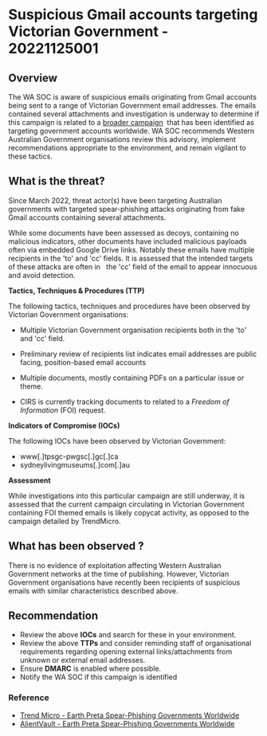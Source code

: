 # Suspicious Gmail accounts targeting Victorian Government - 20221125001

## Overview

The WA SOC is aware of suspicious emails originating from Gmail accounts being sent to a range of Victorian Government email addresses. The emails contained several attachments and investigation is underway to determine if this campaign is related to a [broader campaign](https://www.trendmicro.com/en_us/research/22/k/earth-preta-spear-phishing-governments-worldwide.html)  that has been identified as targeting government accounts worldwide. WA SOC recommends Western Australian Government organisations review this advisory, implement recommendations appropriate to the environment, and remain vigilant to these tactics.

## What is the threat?

Since March 2022, threat actor(s) have been targeting Australian governments with targeted spear-phishing attacks originating from fake Gmail accounts containing several attachments.

While some documents have been assessed as decoys, containing no malicious indicators, other documents have included malicious payloads often via embedded Google Drive links. Notably these emails have multiple recipients in the 'to' and 'cc' fields. It is assessed that the intended targets of these attacks are often in   the 'cc' field of the email to appear innocuous and avoid detection.

**Tactics, Techniques & Procedures (TTP)**

The following tactics, techniques and procedures have been observed by Victorian Government organisations:

- Multiple Victorian Government organisation recipients both in the 'to' and 'cc' field.

- Preliminary review of recipients list indicates email addresses are public facing, position-based email accounts

- Multiple documents, mostly containing PDFs on a particular issue or theme.

- CIRS is currently tracking documents to related to a *Freedom of Information* (FOI) request.

**Indicators of Compromise (IOCs)**

The following IOCs have been observed by Victorian Government:

- www\[.\]tpsgc-pwgsc\[.\]gc\[.\]ca
- sydneylivingmuseums\[.\]com\[.\]au

**Assessment**

While investigations into this particular campaign are still underway, it is assessed that the current campaign circulating in Victorian Government containing FOI themed emails is likely copycat activity, as opposed to the campaign detailed by TrendMicro.

## What has been observed ?

There is no evidence of exploitation affecting Western Australian Government networks at the time of publishing.  However, Victorian Government organisations have recently been recipients of suspicious emails with similar characteristics described above.

## Recommendation

- Review the above **IOCs** and search for these in your environment.
- Review the above **TTPs** and consider reminding staff of organisational requirements regarding opening external links/attachments from unknown or external email addresses.
- Ensure **DMARC** is enabled where possible.
- Notify the WA SOC if this campaign is identified

### Reference

- [Trend Micro - Earth Preta Spear-Phishing Governments Worldwide](https://www.trendmicro.com/en_us/research/22/k/earth-preta-spear-phishing-governments-worldwide.html)
- [AlientVault - Earth Preta Spear-Phishing Governments Worldwide](https://otx.alienvault.com/pulse/637ba3c217cd42bc7e88b448)
